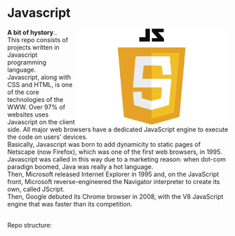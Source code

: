 # Javascript


<div align="center">
    <img align = "right" src="JavaScript-Logo.png" width="350px"</img> 
</div>


**A bit of hystory**.. <br>
This repo consists of projects written in Javascript programming language. <br>
Javascript, along with CSS and HTML, is one of the core technologies of the WWW. Over 97% of websites uses Javascript on the client side. All major web browsers have a dedicated JavaScript engine to execute the code on users' devices.<br>
Basically, Javascript was born to add dynamicity to static pages of Netscape (now Firefox), which was one of the first web browsers, in 1995. Javascript was called in this way due to a marketing reason: when dot-com paradign boomed, Java was really a hot language.  <br>
Then, Microsoft released Internet Explorer in 1995 and, on the JavaScript front, Microsoft reverse-engineered the Navigator interpreter to create its own, called JScript. <br>
Then, Google debuted its Chrome browser in 2008, with the V8 JavaScript engine that was faster than its competition. <br> <br>

Repo structure:

<ol>
  
</ol>   


